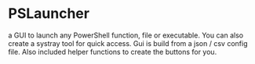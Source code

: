 # PSLauncher
 
a GUI to launch any PowerShell function, file or executable. You can also create a systray tool for quick access. Gui is build from a json / csv config file. Also included helper functions to create the buttons for you.